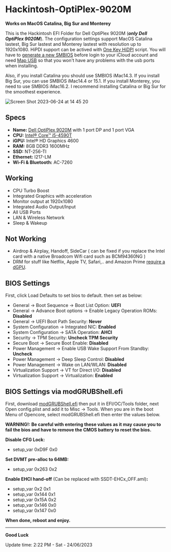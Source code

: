 # **Hackintosh-OptiPlex-9020M**
**Works on MacOS Catalina, Big Sur and Monterey**

This is the Hackintosh EFI Folder for Dell OptiPlex 9020M (**_only Dell OptiPlex 9020M_**). The configuration settings support MacOS Catalina lastest, Big Sur lastest and Monterey lastest with resolution up to 1920x1080. HiPDI support can be actived with [One Key HiDPI](https://github.com/xzhih/one-key-hidpi/blob/master/README.md) script. You will have to [generate a new SMBIOS](https://github.com/corpnewt/GenSMBIOS) before login to your iCloud account and need [Map USB](https://dortania.github.io/OpenCore-Post-Install/usb/intel-mapping/intel.html) so that you won't have any problems with the usb ports when installing.

Also, if you install Catalina you should use SMBIOS iMac14.3. If you install Big Sur, you can use SMBIOS iMac14.4 or 15.1. If you install Monterey, you need to use SMBIOS iMac16.2. I recommend installing Catalina or Big Sur for the smoothest experience.

![Screen Shot 2023-06-24 at 14 45 20](https://github.com/hoaug-tran/Optiplex-9020M/assets/92006941/77a863bd-40ad-4be3-8a0b-c5b6d28f20b2)

## **Specs**

* **Name:** [Dell OptiPlex 9020M](https://www.hardware-corner.net/desktop-models/Dell-OptiPlex-9020M/) with 1 port DP and 1 port VGA
* **CPU:** [Intel® Core™ i5-4590T](https://ark.intel.com/content/www/vn/vi/ark/products/78928/intel-core-i5-4590t-processor-6m-cache-up-to-3-00-ghz.html)
* **iGPU:** Intel® HD Graphics 4600
* **RAM:** 8GB DDR3 1600MHz
* **SSD:** NT-256-TI
* **Ethernet:** I217-LM
* **Wi-Fi & Bluetooth:** AC-7260

## **Working**

* CPU Turbo Boost
* Integrated Graphics with acceleration
* Monitor output at 1920x1080
* Integrated Audio Output/Input
* All USB Ports
* LAN & Wireless Network
* Sleep & Wakeup

## **Not  Working**

* Airdrop & Airplay, Handoff, SideCar ( can be fixed if you replace the Intel card with a native Broadcom Wifi card such as BCM94360NG )
* DRM for stuff like Netflix, Apple TV, Safari,.. and Amazon Prime [require a dGPU](https://github.com/acidanthera/WhateverGreen/blob/master/Manual/FAQ.Chart.md).

## **BIOS Settings**
First, click Load Defaults to set bios to default. then set as below:

- General → Boot Sequence → Boot List Option: **UEFI**
- General → Advance Boot options → Enable Legacy Operation ROMs: **Disabled**
- General → UEFI Boot Path Security: **Never**
- System Configuration → Integrated NIC: **Enabled**
- System Configuration → SATA Operation: **AHCI**
- Security → TPM Security: **Uncheck TPM Security**
- Secure Boot → Secure Boot Enable: **Disabled**
- Power Management → Enable USB Wake Support From Standby: **Uncheck**
- Power Management → Deep Sleep Control: **Disabled**
- Power Management → Wake on LAN/WLAN: **Disabled**
- Virtualization Support → VT for Direct I/O: **Disabled**
- Virtualization Support → Virtualization: **Enabled**

## **BIOS Settings via modGRUBShell.efi**

First, download [modGRUBShell.efi](https://github.com/datasone/grub-mod-setup_var/releases) then put it in EFI/OC/Tools folder, next Open config.plist and add it to Misc → Tools. When you are in the boot Menu of Opencore, select modGRUBShell.efi then enter the values below.

 **WARNING!: Be careful with entering these values as it may cause you to fail the bios and have to remove the CMOS battery to reset the bios.**


**Disable CFG Lock:** 
  * setup_var 0xD9F 0x0

**Set DVMT pre-alloc to 64MB:** 
  * setup_var 0x263 0x2

**Enable EHCI hand-off** (Can be replaced with SSDT-EHCx_OFF.aml)**:**
  * setup_var 0x2 0x1
  * setup_var 0x144 0x1
  * setup_var 0x15A 0x2
  * setup_var 0x146 0x0
  * setup_var 0x147 0x0

**When done, reboot and enjoy.**

---

**Good Luck** 

Update time: 2:22 PM - Sat - 24/06/2023
